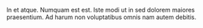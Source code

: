 In et atque.
Numquam est est.
Iste modi ut in sed dolorem maiores praesentium.
Ad harum non voluptatibus omnis nam autem debitis.